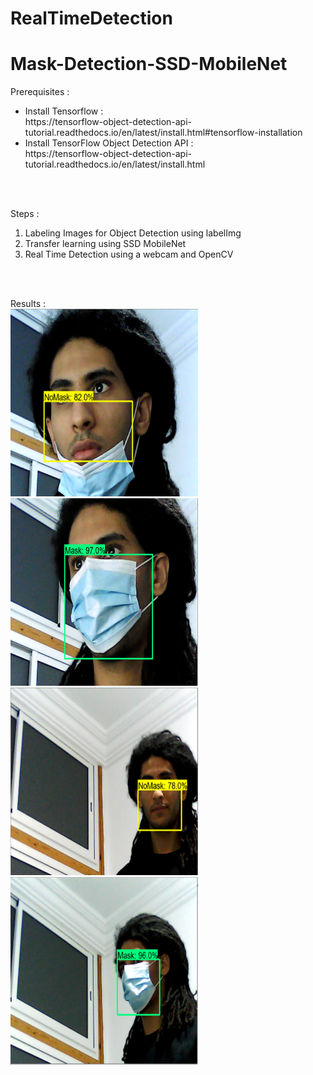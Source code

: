 # RealTimeDetection
##
<h1>Mask-Detection-SSD-MobileNet</h1>

Prerequisites :

<ul>
  <li>Install Tensorflow : </li>
  https://tensorflow-object-detection-api-tutorial.readthedocs.io/en/latest/install.html#tensorflow-installation
  <li>Install TensorFlow Object Detection API :</li>
  https://tensorflow-object-detection-api-tutorial.readthedocs.io/en/latest/install.html
</ul>
</br>
</br>

Steps :
<ol>
  <li>Labeling Images for Object Detection using labelImg </li>
  <li>Transfer learning using SSD MobileNet</li>
  <li>Real Time Detection using a webcam and OpenCV</li>
</ol>

</br>
</br>

Results :
</br>
<img src="/Tensorflow/workspace/images/results/detect6.png" width=300 height=300/>
<img src="/Tensorflow/workspace/images/results/detect5.png" width=300 height=300/>
</br>
<img src="/Tensorflow/workspace/images/results/detect2.png" width=300 height=300/>
<img src="/Tensorflow/workspace/images/results/detect1.png" width=300 height=300/>
